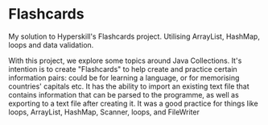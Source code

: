 # Flashcards
 My solution to Hyperskill's Flashcards project. Utilising ArrayList, HashMap, loops and data validation.
 
With this project, we explore some topics around Java Collections. It's intention is to create "Flashcards" to help create and practice certain information pairs: could be for learning a language, or for memorising countries' capitals etc. It has the ability to import an existing text file that contains information that can be parsed to the programme, as well as exporting to a text file after creating it. It was a good practice for things like loops, ArrayList, HashMap, Scanner, loops, and FileWriter
